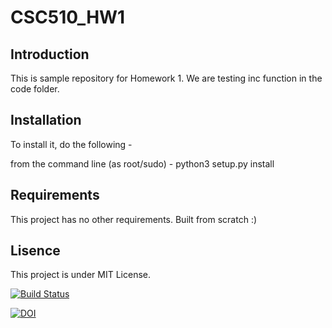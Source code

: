 # CSC510_HW1


## Introduction

This is sample repository for Homework 1. We are testing inc function in the code folder.

## Installation

To install it, do the following - 

from the command line (as root/sudo) - 
python3 setup.py install

## Requirements

This project has no other requirements. Built from scratch :)

## Lisence

This project is under MIT License.

[![Build Status](https://travis-ci.com/ianyehwork/CSC510_HW1.svg?branch=master)](https://travis-ci.com/ianyehwork/CSC510_HW1)

<a href="https://doi.org/10.5281/zenodo.3987288"><img src="https://zenodo.org/badge/DOI/10.5281/zenodo.3987288.svg" alt="DOI"></a>
